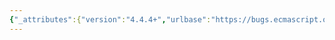 ```yaml
---
{"_attributes":{"version":"4.4.4+","urlbase":"https://bugs.ecmascript.org/","maintainer":"dherman@mozilla.com"},"bug":{"bug_id":4035,"creation_ts":"2015-02-20 11:36:00 -0800","short_desc":"19.4.3.2.1: \"Return the /result/ be the result\"","delta_ts":"2015-03-04 18:58:13 -0800","product":"Draft for 6th Edition","component":"editorial issue","version":"Rev 34: February 20, 2015 Release Candidate 1","rep_platform":"All","op_sys":"All","bug_status":"RESOLVED","resolution":"FIXED","priority":"Normal","bug_severity":"normal","everconfirmed":true,"reporter":{"uid":"jmdyck","name":"Michael Dyck"},"assigned_to":{"uid":"allen","name":"Allen Wirfs-Brock"},"long_desc":[{"commentid":13206,"comment_count":0,"who":{"uid":"jmdyck","name":"Michael Dyck"},"bug_when":"2015-02-20 11:36:40 -0800","thetext":"In 19.4.3.2.1 \"Runtime Semantics: SymbolDescriptiveString ( sym )\",\nstep 5 says:\n    Return the /result/ be the result of concatenating the strings ...\n\nDelete \"the /result/ be\""},{"commentid":13298,"comment_count":1,"who":{"uid":"allen","name":"Allen Wirfs-Brock"},"bug_when":"2015-02-24 12:22:51 -0800","thetext":"fixed in rev35 editor's draft"},{"commentid":13479,"comment_count":2,"who":{"uid":"allen","name":"Allen Wirfs-Brock"},"bug_when":"2015-03-04 18:58:13 -0800","thetext":"fixed in rev35"}]}}
---
```

